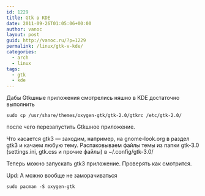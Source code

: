 ```yaml
---
id: 1229
title: Gtk в KDE
date: 2011-09-26T01:05:06+00:00
author: vanoc
layout: post
guid: http://vanoc.ru/?p=1229
permalink: /linux/gtk-v-kde/
categories:
  - arch
  - linux
tags:
  - gtk
  - kde
---
```

Дабы Gtkшные приложения смотрелись няшно в KDE достаточно выполнить
  
`sudo cp /usr/share/themes/oxygen-gtk/gtk-2.0/gtkrc /etc/gtk-2.0/`
  
после чего перезапустить Gtkшное приложение.

Что касается gtk3 &#8212; заходим, например, на gnome-look.org в раздел gtk3 и качаем любую тему. Распаковываем файлы темы из папки gtk-3.0 (settings.ini, gtk.css и прочие файлы) в ~/.config/gtk-3.0/
  
Теперь можно запускать gtk3 приложение. Проверять как смотрится.

Upd: А можно вообще не заморачиваться
  
`sudo pacman -S oxygen-gtk`
